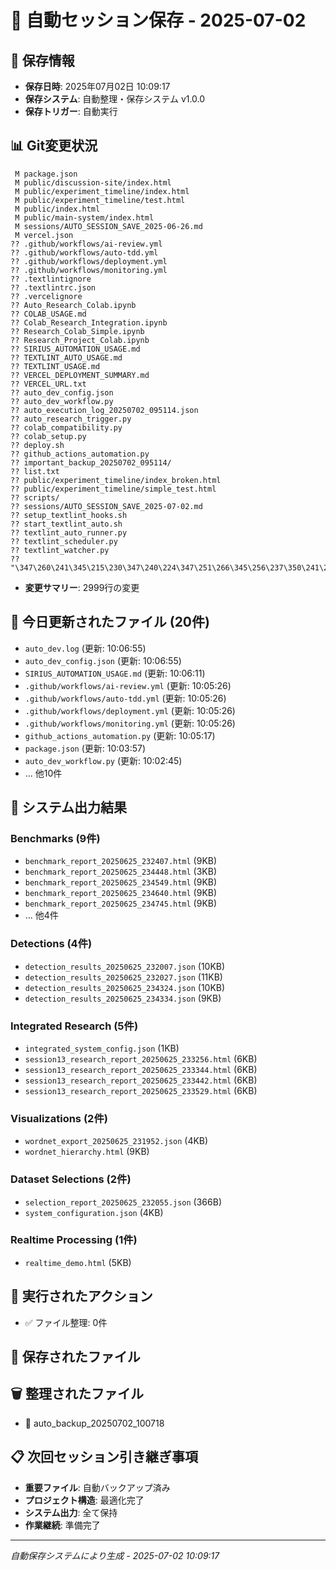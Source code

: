 # 🔄 自動セッション保存 - 2025-07-02

## 📅 保存情報
- **保存日時**: 2025年07月02日 10:09:17
- **保存システム**: 自動整理・保存システム v1.0.0
- **保存トリガー**: 自動実行

## 📊 Git変更状況
```
 M package.json
 M public/discussion-site/index.html
 M public/experiment_timeline/index.html
 M public/experiment_timeline/test.html
 M public/index.html
 M public/main-system/index.html
 M sessions/AUTO_SESSION_SAVE_2025-06-26.md
 M vercel.json
?? .github/workflows/ai-review.yml
?? .github/workflows/auto-tdd.yml
?? .github/workflows/deployment.yml
?? .github/workflows/monitoring.yml
?? .textlintignore
?? .textlintrc.json
?? .vercelignore
?? Auto_Research_Colab.ipynb
?? COLAB_USAGE.md
?? Colab_Research_Integration.ipynb
?? Research_Colab_Simple.ipynb
?? Research_Project_Colab.ipynb
?? SIRIUS_AUTOMATION_USAGE.md
?? TEXTLINT_AUTO_USAGE.md
?? TEXTLINT_USAGE.md
?? VERCEL_DEPLOYMENT_SUMMARY.md
?? VERCEL_URL.txt
?? auto_dev_config.json
?? auto_dev_workflow.py
?? auto_execution_log_20250702_095114.json
?? auto_research_trigger.py
?? colab_compatibility.py
?? colab_setup.py
?? deploy.sh
?? github_actions_automation.py
?? important_backup_20250702_095114/
?? list.txt
?? public/experiment_timeline/index_broken.html
?? public/experiment_timeline/simple_test.html
?? scripts/
?? sessions/AUTO_SESSION_SAVE_2025-07-02.md
?? setup_textlint_hooks.sh
?? start_textlint_auto.sh
?? textlint_auto_runner.py
?? textlint_scheduler.py
?? textlint_watcher.py
?? "\347\260\241\345\215\230\347\240\224\347\251\266\345\256\237\350\241\214.py"

```
- **変更サマリー**: 2999行の変更

## 📁 今日更新されたファイル (20件)
- `auto_dev.log` (更新: 10:06:55)
- `auto_dev_config.json` (更新: 10:06:55)
- `SIRIUS_AUTOMATION_USAGE.md` (更新: 10:06:11)
- `.github/workflows/ai-review.yml` (更新: 10:05:26)
- `.github/workflows/auto-tdd.yml` (更新: 10:05:26)
- `.github/workflows/deployment.yml` (更新: 10:05:26)
- `.github/workflows/monitoring.yml` (更新: 10:05:26)
- `github_actions_automation.py` (更新: 10:05:17)
- `package.json` (更新: 10:03:57)
- `auto_dev_workflow.py` (更新: 10:02:45)
- ... 他10件

## 🔧 システム出力結果

### Benchmarks (9件)
- `benchmark_report_20250625_232407.html` (9KB)
- `benchmark_report_20250625_234448.html` (3KB)
- `benchmark_report_20250625_234549.html` (9KB)
- `benchmark_report_20250625_234640.html` (9KB)
- `benchmark_report_20250625_234745.html` (9KB)
- ... 他4件

### Detections (4件)
- `detection_results_20250625_232007.json` (10KB)
- `detection_results_20250625_232027.json` (11KB)
- `detection_results_20250625_234324.json` (10KB)
- `detection_results_20250625_234334.json` (9KB)

### Integrated Research (5件)
- `integrated_system_config.json` (1KB)
- `session13_research_report_20250625_233256.html` (6KB)
- `session13_research_report_20250625_233344.html` (6KB)
- `session13_research_report_20250625_233442.html` (6KB)
- `session13_research_report_20250625_233529.html` (6KB)

### Visualizations (2件)
- `wordnet_export_20250625_231952.json` (4KB)
- `wordnet_hierarchy.html` (9KB)

### Dataset Selections (2件)
- `selection_report_20250625_232055.json` (366B)
- `system_configuration.json` (4KB)

### Realtime Processing (1件)
- `realtime_demo.html` (5KB)

## 🎯 実行されたアクション
- ✅ ファイル整理: 0件

## 💾 保存されたファイル

## 🗑️ 整理されたファイル
- 🧹 auto_backup_20250702_100718

## 📋 次回セッション引き継ぎ事項
- **重要ファイル**: 自動バックアップ済み
- **プロジェクト構造**: 最適化完了
- **システム出力**: 全て保持
- **作業継続**: 準備完了

---
*自動保存システムにより生成 - 2025-07-02 10:09:17*
